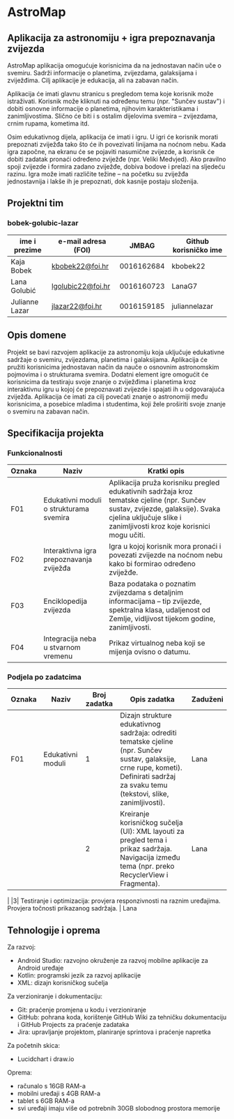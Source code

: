 # AstroMap
## Aplikacija za astronomiju + igra prepoznavanja zvijezda

AstroMap aplikacija omogućuje korisnicima da na jednostavan način uče o svemiru. Sadrži informacije o planetima, zvijezdama, galaksijama i zviježđima. Cilj aplikacije je edukacija, ali na zabavan način.

Aplikacija će imati glavnu stranicu s pregledom tema koje korisnik može istraživati. Korisnik može kliknuti na određenu temu (npr. "Sunčev sustav") i dobiti osnovne informacije o planetima, njihovim karakteristikama i zanimljivostima. Slično će biti i s ostalim dijelovima svemira – zvijezdama, crnim rupama, kometima itd.

Osim edukativnog dijela, aplikacija će imati i igru. U igri će korisnik morati prepoznati zviježđa tako što će ih povezivati linijama na noćnom nebu. Kada igra započne, na ekranu će se pojaviti nasumične zvijezde, a korisnik će dobiti zadatak pronaći određeno zviježđe (npr. Veliki Medvjed). Ako pravilno spoji zvijezde i formira zadano zviježđe, dobiva bodove i prelazi na sljedeću razinu. Igra može imati različite težine – na početku su zviježđa jednostavnija i lakše ih je prepoznati, dok kasnije postaju složenija.

## Projektni tim
### bobek-golubic-lazar

ime i prezime | e-mail adresa (FOI) | JMBAG | Github korisničko ime
------------  | ------------------- | ----- | ---------------------
Kaja Bobek | kbobek22@foi.hr | 0016162684 | kbobek22
Lana Golubić | lgolubic22@foi.hr | 0016160723 | LanaG7
Julianne Lazar | jlazar22@foi.hr | 0016159185 | juliannelazar

## Opis domene

Projekt se bavi razvojem aplikacije za astronomiju koja uključuje edukativne sadržaje o svemiru, zvijezdama, planetima i galaksijama. Aplikacija će pružiti korisnicima jednostavan način da nauče o osnovnim astronomskim pojmovima i o strukturama svemira. Dodatni element igre omogućit će korisnicima da testiraju svoje znanje o zviježđima i planetima kroz interaktivnu igru u kojoj će prepoznavati zvijezde i spajati ih u odgovarajuća zviježđa. Aplikacija će imati za cilj povećati znanje o astronomiji među korisnicima, a posebice mladima i studentima, koji žele proširiti svoje znanje o svemiru na zabavan način.

## Specifikacija projekta

### Funkcionalnosti
Oznaka | Naziv | Kratki opis 
------ | ----- | ----------- 
F01 | Edukativni moduli o strukturama svemira | Aplikacija pruža korisniku pregled edukativnih sadržaja kroz tematske cjeline (npr. Sunčev sustav, zvijezde, galaksije). Svaka cjelina uključuje slike i zanimljivosti kroz koje korisnici mogu učiti. 
F02 | Interaktivna igra prepoznavanja zviježđa | Igra u kojoj korisnik mora pronaći i povezati zvijezde na noćnom nebu kako bi formirao određeno zviježđe. 
F03 | Enciklopedija zvijezda | Baza podataka o poznatim zvijezdama s detaljnim informacijama – tip zvijezde, spektralna klasa, udaljenost od Zemlje, vidljivost tijekom godine, zanimljivosti.
F04 | Integracija neba u stvarnom vremenu | Prikaz virtualnog neba koji se mijenja ovisno o datumu.


### Podjela po zadatcima

Oznaka | Naziv | Broj zadatka | Opis zadatka | Zaduženi
------ | ----- | -----------  | ------------ | --------
F01 | Edukativni moduli |1| Dizajn strukture edukativnog sadržaja: odrediti tematske cjeline (npr. Sunčev sustav, galaksije, crne rupe, kometi). Definirati sadržaj za svaku temu (tekstovi, slike, zanimljivosti). | Lana
    |        |2| Kreiranje korisničkog sučelja (UI): XML layouti za pregled tema i prikaz sadržaja. Navigacija između tema (npr. preko RecyclerView i Fragmenta). | Lana

  |        |3| Testiranje i optimizacija: provjera responzivnosti na raznim uređajima. Provjera točnosti prikazanog sadržaja. | Lana


## Tehnologije i oprema
Za razvoj:
* Android Studio: razvojno okruženje za razvoj mobilne aplikacije za Android uređaje
* Kotlin: programski jezik za razvoj aplikacije
* XML: dizajn korisničkog sučelja

Za verzioniranje i dokumentaciju:
* Git: praćenje promjena u kodu i verzioniranje
* GitHub: pohrana koda, korištenje GitHub Wiki za tehničku dokumentaciju i GitHub Projects za praćenje zadataka
* Jira: upravljanje projektom, planiranje sprintova i praćenje napretka

Za početnih skica:
* Lucidchart i draw.io

Oprema:
* računalo s 16GB RAM-a
* mobilni uređaji s 4GB RAM-a
* tablet s 6GB RAM-a
* svi uređaji imaju više od potrebnih 30GB slobodnog prostora memorije
